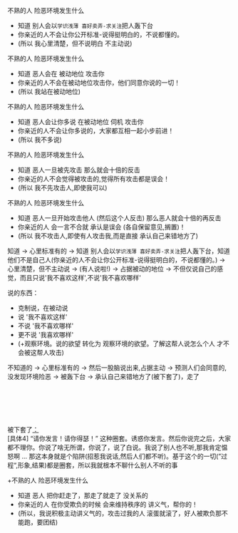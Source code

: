 
不熟的人 险恶环境发生什么
- 知道 别人会以`学识浅薄 喜好卖弄-求关注`把人轰下台
- 你亲近的人不会让你公开标准-说得挺明白的，不说都懂的。
- (所以 我心里清楚，但不说明白 不主动说)

不熟的人 险恶环境发生什么
- 知道 恶人会在 被动地位 攻击你
- 你亲近的人不会在被动地位攻击你，他们同意你说的一切！
- (所以 我站在被动地位)

不熟的人 险恶环境发生什么
- 知道 恶人会让你多说 在被动地位 伺机 攻击你
- 你亲近的人不会让你多说的，大家都互相一起小步前进！
- (所以 我不多说)

不熟的人 险恶环境发生什么
- 知道 恶人一旦被先攻击 那么就会十倍的反击
- 你亲近的人不会觉得被攻击的,觉得所有攻击都是误会！
- (所以 我不先攻击人,即使我可以)

不熟的人 险恶环境发生什么
- 知道 恶人一旦开始攻击他人 (然后这个人反击) 那么恶人就会十倍的再反击
- 你亲近的人 会一言不合就 承认是误会 (各自保留意见,搁置)！
- (所以 我不攻击人,即使有人攻击我,而是直接 承认自己来错地方了)

知道 -> 心里标准有的 -> 知道 别人会以`学识浅薄 喜好卖弄-求关注`把人轰下台，知道 他们不是自己人(你亲近的人不会让你公开标准-说得挺明白的，不说都懂的。) -> 心里清楚，但不主动说 -> (有人说啦!) -> 占据被动的地位 -> 不但仅说自己的感觉，而且只说'我不喜欢这样',不说'我不喜欢哪样'

说的东西：
- 克制说，在被动说
- 说 '我不喜欢这样'
- 不说 '我不喜欢哪样'
- 更不说 '我喜欢哪样'
- (+观察环境。说的欲望 转化为 观察环境的欲望。了解这帮人说怎么个人 才不会被这帮人攻击)

不知道的 -> 心里标准有的 -> 然后一股脑说出来,占据主动 -> 预测人们会同意的,没发现环境险恶 -> 被轰下台 -> 承认自己来错地方了(被下套了)，走了




<br><br><br><br><br>
被下套了[：](https://github.com/7900ms/000nottheater_deserted_systemsoftware/blob/master/local-window/人物动机.md)<br>
[具体4] “请你发言！请你得瑟！” 这种圈套。诱惑你发言。然后你说完之后，大家都不理你。你说了啥无所谓，你说了，说了白说。我说了别人也不听,那我肯定愠怒啊 ... 那这本身就是个陷阱(招惹我说话,然后人们都不听)。基于这个的一切(”过程“,形象,结果)都是圈套，所以我就根本不聊什么别人不听的事

+不熟的人 险恶环境发生什么
- 知道 恶人 把你赶走了，那走了就走了 没关系的
- 你亲近的人 在你受欺负的时候 会来维持秩序的 讲义气，帮你的！
- (所以，我说积极主动讲义气的，攻击过我的人 滚蛋就滚了，好人被欺负那不能跑，要团结)
